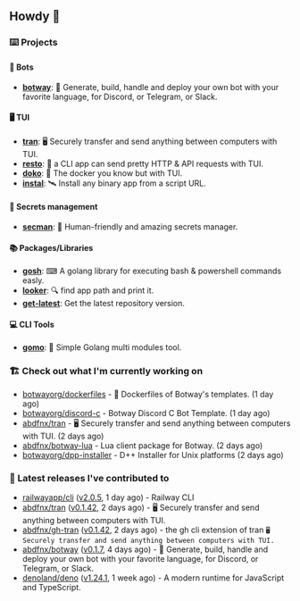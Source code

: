 ## Howdy 👋

### ⌨️ Projects

#### 🤖 Bots

- [**botway**](https://github.com/abdfnx/botway): 🤖 Generate, build, handle and deploy your own bot with your favorite language, for Discord, or Telegram, or Slack.

#### 🖥 TUI

- [**tran**](https://github.com/abdfnx/tran): 🖥 Securely transfer and send anything between computers with TUI.
- [**resto**](https://github.com/abdfnx/resto): 🔗 a CLI app can send pretty HTTP & API requests with TUI.
- [**doko**](https://github.com/abdfnx/doko): 🐳 The docker you know but with TUI.
- [**instal**](https://github.com/abdfnx/instal): 🛰️ Install any binary app from a script URL.

#### 🔐 Secrets management

- [**secman**](https://github.com/scmn-dev/secman): 👊 Human-friendly and amazing secrets manager.

#### 📚 Packages/Libraries

- [**gosh**](https://github.com/abdfnx/gosh): ⌨ A golang library for executing bash & powershell commands easly.
- [**looker**](https://github.com/abdfnx/looker): 🔍 find app path and print it.
- [**get-latest**](https://github.com/scmn-dev/get-latest): Get the latest repository version.

#### 💻 CLI Tools 

- [**gomo**](https://github.com/abdfnx/gomo): 📐 Simple Golang multi modules tool.

### 🏗️ Check out what I'm currently working on


- [botwayorg/dockerfiles](https://github.com/botwayorg/dockerfiles) - 🐋 Dockerfiles of Botway&#39;s templates. (1 day ago)
- [botwayorg/discord-c](https://github.com/botwayorg/discord-c) - Botway Discord C Bot Template. (1 day ago)
- [abdfnx/tran](https://github.com/abdfnx/tran) - 🖥 Securely transfer and send anything between computers with TUI. (2 days ago)
- [abdfnx/botway-lua](https://github.com/abdfnx/botway-lua) - Lua client package for Botway. (2 days ago)
- [botwayorg/dpp-installer](https://github.com/botwayorg/dpp-installer) - D&#43;&#43; Installer for Unix platforms (2 days ago)

### 🔭 Latest releases I've contributed to

- [railwayapp/cli](https://github.com/railwayapp/cli) ([v2.0.5](https://github.com/railwayapp/cli/releases/tag/v2.0.5), 1 day ago) - Railway CLI
- [abdfnx/tran](https://github.com/abdfnx/tran) ([v0.1.42](https://github.com/abdfnx/tran/releases/tag/v0.1.42), 2 days ago) - 🖥 Securely transfer and send anything between computers with TUI.
- [abdfnx/gh-tran](https://github.com/abdfnx/gh-tran) ([v0.1.42](https://github.com/abdfnx/gh-tran/releases/tag/v0.1.42), 2 days ago) - the gh cli extension of tran `🖥 Securely transfer and send anything between computers with TUI.`
- [abdfnx/botway](https://github.com/abdfnx/botway) ([v0.1.7](https://github.com/abdfnx/botway/releases/tag/v0.1.7), 4 days ago) - 🤖 Generate, build, handle and deploy your own bot with your favorite language, for Discord, or Telegram, or Slack.
- [denoland/deno](https://github.com/denoland/deno) ([v1.24.1](https://github.com/denoland/deno/releases/tag/v1.24.1), 1 week ago) - A modern runtime for JavaScript and TypeScript.
